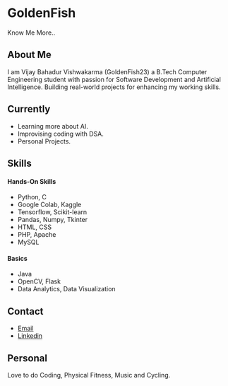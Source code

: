 # GoldenFish
Know Me More..

## About Me
I am Vijay Bahadur Vishwakarma (GoldenFish23) a B.Tech Computer Engineering student with passion for Software Development and Artificial Intelligence. Building real-world projects for enhancing my working skills.

## Currently
- Learning more about AI.
- Improvising coding with DSA.
- Personal Projects.

## Skills
#### Hands-On Skills
- Python, C
- Google Colab, Kaggle
- Tensorflow, Scikit-learn
- Pandas, Numpy, Tkinter
- HTML, CSS
- PHP, Apache
- MySQL
#### Basics
- Java
- OpenCV, Flask
- Data Analytics, Data Visualization

## Contact
- [Email](fishgolden0023@gmail.com)
- [Linkedin](www.linkedin.com/in/vijay-vishwakarma-02512a289)

## Personal
Love to do Coding, Physical Fitness, Music and Cycling.
